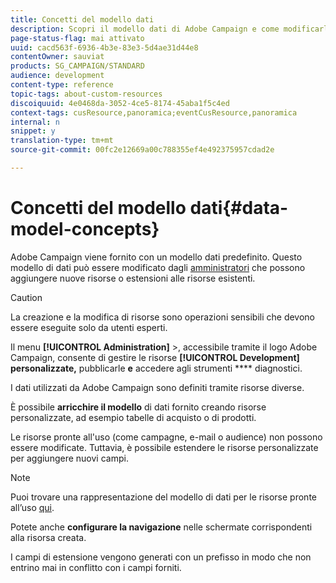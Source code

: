 ```yaml
---
title: Concetti del modello dati
description: Scopri il modello dati di Adobe Campaign e come modificarlo.
page-status-flag: mai attivato
uuid: cacd563f-6936-4b3e-83e3-5d4ae31d44e8
contentOwner: sauviat
products: SG_CAMPAIGN/STANDARD
audience: development
content-type: reference
topic-tags: about-custom-resources
discoiquuid: 4e0468da-3052-4ce5-8174-45aba1f5c4ed
context-tags: cusResource,panoramica;eventCusResource,panoramica
internal: n
snippet: y
translation-type: tm+mt
source-git-commit: 00fc2e12669a00c788355ef4e492375957cdad2e

---
```



# Concetti del modello dati{#data-model-concepts}

Adobe Campaign viene fornito con un modello dati predefinito. Questo modello di dati può essere modificato dagli [amministratori](../../administration/using/users-management.md#functional-administrators) che possono aggiungere nuove risorse o estensioni alle risorse esistenti.

>[!CAUTION]
>
>La creazione e la modifica di risorse sono operazioni sensibili che devono essere eseguite solo da utenti esperti.

Il menu **[!UICONTROL Administration]** &gt;, accessibile tramite il logo Adobe Campaign, consente di gestire le risorse **[!UICONTROL Development]** **personalizzate,** pubblicarle **e** accedere agli strumenti **** diagnostici.

I dati utilizzati da Adobe Campaign sono definiti tramite risorse diverse.

È possibile **arricchire il modello** di dati fornito creando risorse personalizzate, ad esempio tabelle di acquisto o di prodotti.

Le risorse pronte all'uso (come campagne, e-mail o audience) non possono essere modificate. Tuttavia, è possibile estendere le risorse personalizzate per aggiungere nuovi campi.

>[!NOTE]
>
>Puoi trovare una rappresentazione del modello di dati per le risorse pronte all’uso [qui](https://docs.campaign.adobe.com/doc/standard/en/datamodel/datamodel.html).

Potete anche **configurare la navigazione** nelle schermate corrispondenti alla risorsa creata.

I campi di estensione vengono generati con un prefisso in modo che non entrino mai in conflitto con i campi forniti.

